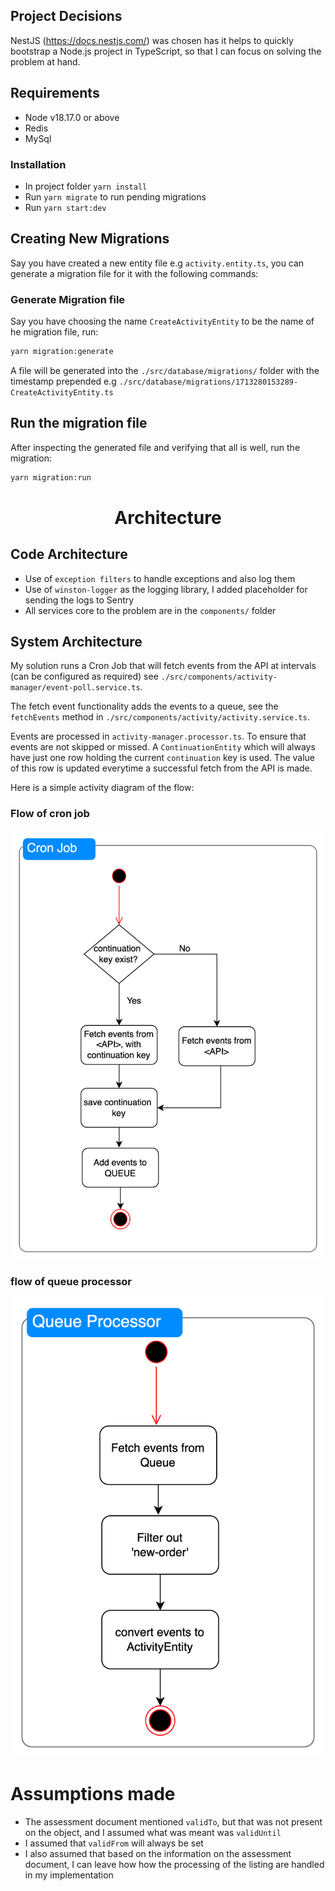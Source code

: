 ## Project Decisions
NestJS (https://docs.nestjs.com/) was chosen has it helps to quickly bootstrap a Node.js project in TypeScript, so that I can focus on solving the problem at hand.

## Requirements
- Node v18.17.0 or above
- Redis
- MySql

### Installation
- In project folder `yarn install`
- Run `yarn migrate` to run pending migrations
- Run `yarn start:dev`

## Creating New Migrations
Say you have created a new entity file e.g `activity.entity.ts`, you can generate a migration file for it with the following commands:

### Generate Migration file
Say you have choosing the name `CreateActivityEntity` to be the name of he migration file, run:

```bash
yarn migration:generate
```

A file will be generated into the `./src/database/migrations/` folder with the timestamp prepended e.g `./src/database/migrations/1713280153289-CreateActivityEntity.ts`

## Run the migration file
After inspecting the generated file and verifying that all is well, run the migration:
```bash
yarn migration:run   
 ```

<h1 align="center">
  Architecture
</h1>

## Code Architecture
- Use of `exception filters` to handle exceptions and also log them
- Use of `winston-logger` as the logging library, I added placeholder for sending the logs to Sentry
- All services core to the problem are in the `components/` folder

## System Architecture

My solution runs a Cron Job that will fetch events from the API at intervals (can be configured as required) see `./src/components/activity-manager/event-poll.service.ts`.

The fetch event functionality adds the events to a queue, see the `fetchEvents` method in `./src/components/activity/activity.service.ts`. 

Events are processed in `activity-manager.processor.ts`. To ensure that events are not skipped or missed. A `ContinuationEntity` which will always have just one row holding the current `continuation` key is used. The value of this row is updated everytime a successful fetch from the API is made.

Here is a simple activity diagram of the flow:
### Flow of cron job
<div align="center">
  <img src="image.png" alt="alt text" width="500" height="auto">
</div>

### flow of queue processor
<div align="center">
  <img src="image-1.png" alt="alt text" width="500" height="auto">
</div>

# Assumptions made
- The assessment document mentioned `validTo`, but that was not present on the object, and I assumed what was meant was `validUntil`
- I assumed that `validFrom` will always be set
- I also assumed that based on the information on the assessment document, I can leave how how the processing of the listing are handled in my implementation